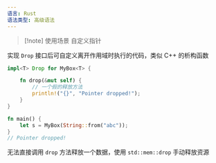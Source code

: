 ```yaml
---
语言: Rust
语法类型: 高级语法
---
```

> [!note] 使用场景
> 自定义指针

实现 `Drop` 接口后可自定义离开作用域时执行的代码，类似 C++ 的析构函数

```rust
impl<T> Drop for MyBox<T> {

    fn drop(&mut self) {
        // 一个假的释放方法
        println!("{}", "Pointer dropped!");
    }
}

fn main() {
    let s = MyBox(String::from("abc"));
}
// Pointer dropped!
```

无法直接调用 `drop` 方法释放一个数据，使用 `std::mem::drop` 手动释放资源